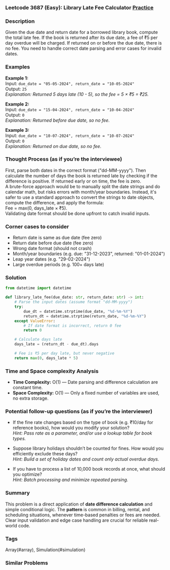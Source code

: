 ### Leetcode 3687 (Easy): Library Late Fee Calculator [Practice](https://leetcode.com/problems/library-late-fee-calculator)

### Description  
Given the due date and return date for a borrowed library book, compute the total late fee. If the book is returned after its due date, a fee of ₹5 per day overdue will be charged. If returned on or before the due date, there is no fee. You need to handle correct date parsing and error cases for invalid dates.

### Examples  

**Example 1:**  
Input: `due_date = "05-05-2024", return_date = "10-05-2024"`  
Output: `25`  
*Explanation: Returned 5 days late (10 - 5), so the fee = 5 × ₹5 = ₹25.*

**Example 2:**  
Input: `due_date = "15-04-2024", return_date = "10-04-2024"`  
Output: `0`  
*Explanation: Returned before due date, so no fee.*

**Example 3:**  
Input: `due_date = "10-07-2024", return_date = "10-07-2024"`  
Output: `0`  
*Explanation: Returned on due date, so no fee.*

### Thought Process (as if you’re the interviewee)  
First, parse both dates in the correct format ("dd-MM-yyyy"). Then calculate the number of days the book is returned late by checking if the difference is positive. If returned early or on time, the fee is zero.  
A brute-force approach would be to manually split the date strings and do calendar math, but risks errors with month/year boundaries. Instead, it's safer to use a standard approach to convert the strings to date objects, compute the difference, and apply the formula:  
Fee = max(0, days_late × ₹5).  
Validating date format should be done upfront to catch invalid inputs.

### Corner cases to consider  
- Return date is same as due date (fee zero)
- Return date before due date (fee zero)
- Wrong date format (should not crash)
- Month/year boundaries (e.g. due: "31-12-2023", returned: "01-01-2024")
- Leap year dates (e.g. "29-02-2024")
- Large overdue periods (e.g. 100+ days late)

### Solution

```python
from datetime import datetime

def library_late_fee(due_date: str, return_date: str) -> int:
    # Parse the input dates (assume format "dd-MM-yyyy")
    try:
        due_dt = datetime.strptime(due_date, "%d-%m-%Y")
        return_dt = datetime.strptime(return_date, "%d-%m-%Y")
    except ValueError:
        # If date format is incorrect, return 0 fee
        return 0

    # Calculate days late
    days_late = (return_dt - due_dt).days

    # Fee is ₹5 per day late, but never negative
    return max(0, days_late * 5)
```

### Time and Space complexity Analysis  

- **Time Complexity:** O(1) — Date parsing and difference calculation are constant time.
- **Space Complexity:** O(1) — Only a fixed number of variables are used, no extra storage.

### Potential follow-up questions (as if you’re the interviewer)  

- If the fine rate changes based on the type of book (e.g. ₹10/day for reference books), how would you modify your solution?  
  *Hint: Pass rate as a parameter, and/or use a lookup table for book types.*

- Suppose library holidays shouldn’t be counted for fines. How would you efficiently exclude these days?  
  *Hint: Build a set of holiday dates and count only actual overdue days.*

- If you have to process a list of 10,000 book records at once, what should you optimize?  
  *Hint: Batch processing and minimize repeated parsing.*

### Summary
This problem is a direct application of **date difference calculation** and simple conditional logic. The **pattern** is common in billing, rental, and scheduling situations, whenever time-based penalties or fees are needed. Clear input validation and edge case handling are crucial for reliable real-world code.

### Tags
Array(#array), Simulation(#simulation)

### Similar Problems
